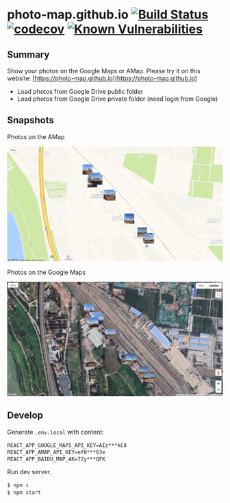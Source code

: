 # photo-map.github.io [![Build Status](https://github.com/photo-map/photo-map.github.io/actions/workflows/build-deploy.yml/badge.svg)](https://github.com/photo-map/photo-map.github.io/actions/workflows/build-deploy.yml) [![codecov](https://codecov.io/gh/photo-map/photo-map.github.io/branch/master/graph/badge.svg?token=JZLPHQKY83)](https://codecov.io/gh/photo-map/photo-map.github.io) [![Known Vulnerabilities](https://snyk.io/test/github/photo-map/photo-map.github.io/badge.svg)](https://snyk.io/test/github/photo-map/photo-map.github.io)

## Summary

Show your photos on the Google Maps or AMap. Please try it on this website: [https://photo-map.github.io](https://photo-map.github.io)

- Load photos from Google Drive public folder
- Load photos from Google Drive private folder (need login from Google)

## Snapshots

Photos on the AMap

![](demo-amap.jpg)

Photos on the Google Maps

![](demo-google-map.jpg)

## Develop

Generate `.env.local` with content:

```
REACT_APP_GOOGLE_MAPS_API_KEY=AIz***kC8
REACT_APP_AMAP_API_KEY=ef0***63e
REACT_APP_BAIDU_MAP_AK=72y***QFK
```

Run dev server.

```sh
$ npm i
$ npm start
```

